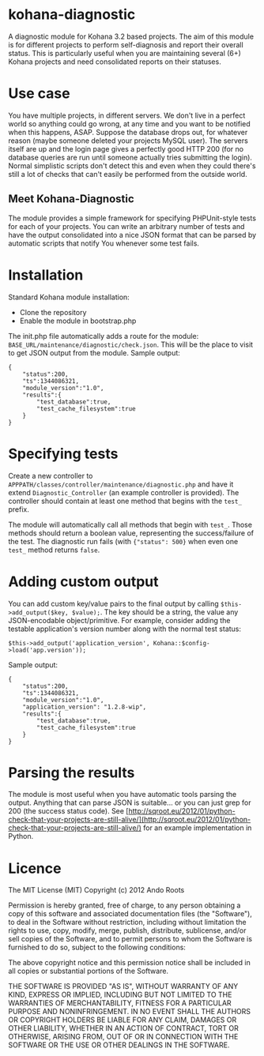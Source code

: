kohana-diagnostic
=================

A diagnostic module for Kohana 3.2 based projects. The aim of this module is for different projects to perform self-diagnosis
and report their overall status. This is particularly useful when you are maintaining several (6+) Kohana projects and need
consolidated reports on their statuses.

# Use case

You have multiple projects, in different servers. We don't live in a perfect world so anything could go wrong,
at any time and you want to be notified when this happens, ASAP. Suppose the database drops out,
for whatever reason (maybe someone deleted your projects MySQL user). The servers itself are up and the login page gives a
perfectly good HTTP 200 (for no database queries are run until someone actually tries submitting the login). Normal simplistic
scripts don't detect this and even when they could there's still a lot of checks that can't easily be performed from the
outside world.

## Meet Kohana-Diagnostic

The module provides a simple framework for specifying PHPUnit-style tests for each of your projects.
You can write an arbitrary number of tests and have the output consolidated into a nice JSON format that can be parsed by
automatic scripts that notify You whenever some test fails.

# Installation

Standard Kohana module installation:

* Clone the repository
* Enable the module in bootstrap.php

The init.php file automatically adds a route for the module: `BASE_URL/maintenance/diagnostic/check.json`.
This will be the place to visit to get JSON output from the module. Sample output:

    {
        "status":200,
        "ts":1344086321,
        "module_version":"1.0",
        "results":{
            "test_database":true,
            "test_cache_filesystem":true
        }
    }

# Specifying tests

Create a new controller to `APPPATH/classes/controller/maintenance/diagnostic.php` and have it extend `Diagnostic_Controller`
(an example controller is provided). The controller should contain at least one method that begins with the `test_` prefix.

The module will automatically call all methods that begin with `test_`. Those methods should return a boolean value,
representing the success/failure of the test. The diagnostic run fails (with `{"status": 500}` when even one `test_` method
returns `false`.

# Adding custom output

You can add custom key/value pairs to the final output by calling `$this->add_output($key,
$value);`. The key should be a string, the value any JSON-encodable object/primitive. For example,
consider adding the testable application's version number along with the normal test status:

    $this->add_output('application_version', Kohana::$config->load('app.version'));

Sample output:

    {
        "status":200,
        "ts":1344086321,
        "module_version":"1.0",
        "application_version": "1.2.8-wip",
        "results":{
            "test_database":true,
            "test_cache_filesystem":true
        }
    }

# Parsing the results

The module is most useful when you have automatic tools parsing the output. Anything that can parse JSON is suitable... or you
can just grep for 200 (the success status code).
See [http://sqroot.eu/2012/01/python-check-that-your-projects-are-still-alive/](http://sqroot.eu/2012/01/python-check-that-your-projects-are-still-alive/)
 for an example implementation in Python.

# Licence

The MIT License (MIT)
Copyright (c) 2012 Ando Roots

Permission is hereby granted, free of charge, to any person obtaining a copy of this software and associated documentation files (the "Software"), to deal in the Software without restriction, including without limitation the rights to use, copy, modify, merge, publish, distribute, sublicense, and/or sell copies of the Software, and to permit persons to whom the Software is furnished to do so, subject to the following conditions:

The above copyright notice and this permission notice shall be included in all copies or substantial portions of the Software.

THE SOFTWARE IS PROVIDED "AS IS", WITHOUT WARRANTY OF ANY KIND, EXPRESS OR IMPLIED, INCLUDING BUT NOT LIMITED TO THE WARRANTIES OF MERCHANTABILITY, FITNESS FOR A PARTICULAR PURPOSE AND NONINFRINGEMENT. IN NO EVENT SHALL THE AUTHORS OR COPYRIGHT HOLDERS BE LIABLE FOR ANY CLAIM, DAMAGES OR OTHER LIABILITY, WHETHER IN AN ACTION OF CONTRACT, TORT OR OTHERWISE, ARISING FROM, OUT OF OR IN CONNECTION WITH THE SOFTWARE OR THE USE OR OTHER DEALINGS IN THE SOFTWARE.